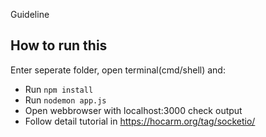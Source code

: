 Guideline
## How to run this
Enter seperate folder, open terminal(cmd/shell) and:
- Run `npm install`
- Run `nodemon app.js`
- Open webbrowser with localhost:3000 check output
- Follow detail tutorial in https://hocarm.org/tag/socketio/